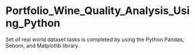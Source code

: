# Portfolio_Wine_Quality_Analysis_Using_Python
Set of real world dataset tasks is completed by using the Python Pandas, Seborn, and Matplotlib library.
